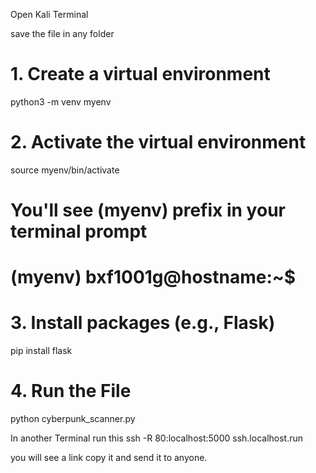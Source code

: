 Open Kali Terminal

save the file in any folder 
# 1. Create a virtual environment
python3 -m venv myenv

# 2. Activate the virtual environment
source myenv/bin/activate

# You'll see (myenv) prefix in your terminal prompt
# (myenv) bxf1001g@hostname:~$

# 3. Install packages (e.g., Flask)
pip install flask

# 4. Run the File
python cyberpunk_scanner.py


In another Terminal run this 
ssh -R 80:localhost:5000 ssh.localhost.run

you will see a link copy it and send it to anyone.

